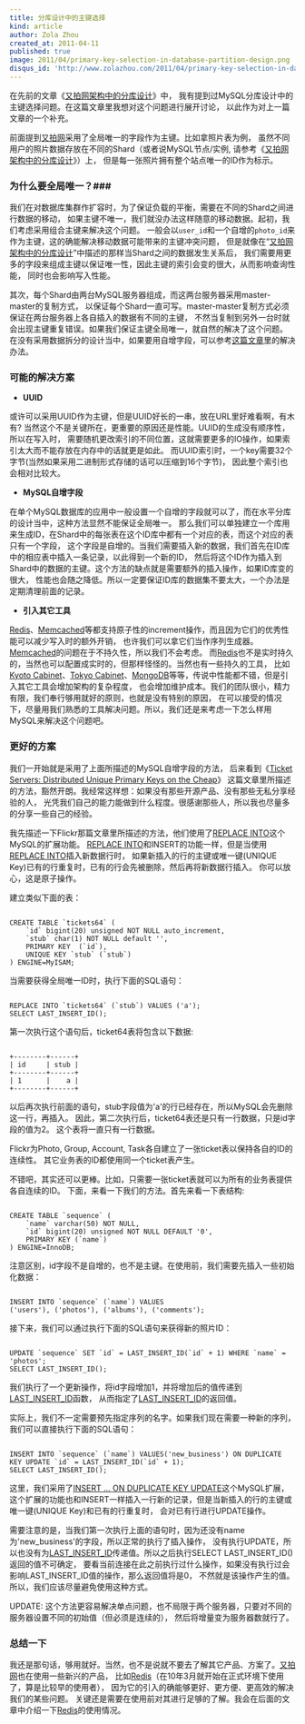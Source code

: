 ```yaml
---
title: 分库设计中的主键选择
kind: article
author: Zola Zhou
created_at: 2011-04-11
published: true
image: 2011/04/primary-key-selection-in-database-partition-design.png
disqus_id: 'http://www.zolazhou.com/2011/04/primary-key-selection-in-database-partition-design/'
---
```


在先前的文章《<a href="/posts/sharding-at-yupoo/">又拍网架构中的分库设计</a>》中，
我有提到过MySQL分库设计中的主键选择问题。在这篇文章里我想对这个问题进行展开讨论，
以此作为对上一篇文章的一个补充。

前面提到[又拍网][yupoo]采用了全局唯一的字段作为主键。比如拿照片表为例，
虽然不同用户的照片数据存放在不同的Shard（或者说MySQL节点/实例, 请参考《[又拍网架构中的分库设计][sharding]》）上，
但是每一张照片拥有整个站点唯一的ID作为标示。


### 为什么要全局唯一？###

我们在对数据库集群作扩容时，为了保证负载的平衡，需要在不同的Shard之间进行数据的移动，
如果主键不唯一，我们就没办法这样随意的移动数据。起初，我们考虑采用组合主键来解决这个问题。
一般会以`user_id`和一个自增的`photo_id`来作为主键，这的确能解决移动数据可能带来的主键冲突问题，
但是就像在“[又拍网架构中的分库设计][sharding]”中描述的那样当Shard之间的数据发生关系后，
我们需要用更多的字段来组成主键以保证唯一性，因此主键的索引会变的很大，从而影响查询性能，
同时也会影响写入性能。

其次，每个Shard由两台MySQL服务器组成，而这两台服务器采用master-master的复制方式，
以保证每个Shard一直可写。master-master复制方式必须保证在两台服务器上各自插入的数据有不同的主键，
不然当复制到另外一台时就会出现主键重复错误。如果我们保证主键全局唯一，就自然的解决了这个问题。
在没有采用数据拆分的设计当中，如果要用自增字段，可以参考[这篇文章][auto_increment replication]里的解决办法。


### 可能的解决方案 ###

* **UUID**

或许可以采用UUID作为主键，但是UUID好长的一串，放在URL里好难看啊，有木有?
当然这个不是关键所在，更重要的原因还是性能。UUID的生成没有顺序性，所以在写入时，
需要随机更改索引的不同位置，这就需要更多的IO操作，如果索引太大而不能存放在内存中的话就更是如此。
而UUID索引时，一个key需要32个字节(当然如果采用二进制形式存储的话可以压缩到16个字节)，
因此整个索引也会相对比较大。

* **MySQL自增字段**

在单个MySQL数据库的应用中一般设置一个自增的字段就可以了，而在水平分库的设计当中，这种方法显然不能保证全局唯一。
那么我们可以单独建立一个库用来生成ID，在Shard中的每张表在这个ID库中都有一个对应的表，而这个对应的表只有一个字段，
这个字段是自增的。当我们需要插入新的数据，我们首先在ID库中的相应表中插入一条记录，以此得到一个新的ID，
然后将这个ID作为插入到Shard中的数据的主键。这个方法的缺点就是需要额外的插入操作，如果ID库变的很大，
性能也会随之降低。所以一定要保证ID库的数据集不要太大，一个办法是定期清理前面的记录。

* **引入其它工具**

[Redis][]、[Memcached][]等都支持原子性的increment操作，而且因为它们的优秀性能可以减少写入时的额外开销，
也许我们可以拿它们当作序列生成器。[Memcached][]的问题在于不持久性，所以我们不会考虑。
而[Redis][]也不是实时持久的，当然也可以配置成实时的，但那样怪怪的。当然也有一些持久的工具，
比如[Kyoto Cabinet][]、[Tokyo Cabinet][]、[MongoDB][]等等，传说中性能都不错，但是引入其它工具会增加架构的复杂程度，
也会增加维护成本。我们的团队很小，精力有限，我们奉行够用就好的原则，也就是没有特别的原因，
在可以接受的情况下，尽量用我们熟悉的工具解决问题。所以，我们还是来考虑一下怎么样用MySQL来解决这个问题吧。


### 更好的方案 ###

我们一开始就是采用了上面所描述的MySQL自增字段的方法，
后来看到《[Ticket Servers: Distributed Unique Primary Keys on the Cheap][flickr ticket servers]》
这篇文章里所描述的方法，豁然开朗。我经常这样想：如果没有那些开源产品、没有那些无私分享经验的人，
光凭我们自己的能力能做到什么程度。很感谢那些人，所以我也尽量多的分享一些自己的经验。

我先描述一下Flickr那篇文章里所描述的方法，他们使用了[REPLACE INTO][]这个MySQL的扩展功能。
[REPLACE INTO][]和INSERT的功能一样，但是当使用[REPLACE INTO][]插入新数据行时，
如果新插入的行的主键或唯一键(UNIQUE Key)已有的行重复时，已有的行会先被删除，然后再将新数据行插入。
你可以放心，这是原子操作。

建立类似下面的表：

<pre><code class="language-sql">
CREATE TABLE `tickets64` (
    `id` bigint(20) unsigned NOT NULL auto_increment,
    `stub` char(1) NOT NULL default '',
    PRIMARY KEY  (`id`),
    UNIQUE KEY `stub` (`stub`)
) ENGINE=MyISAM;
</code></pre>

当需要获得全局唯一ID时，执行下面的SQL语句：

<pre><code class="language-sql">
REPLACE INTO `tickets64` (`stub`) VALUES ('a');
SELECT LAST_INSERT_ID();
</code></pre>

第一次执行这个语句后，ticket64表将包含以下数据:

<pre><code class="language-text">
+--------+------+
| id     | stub |
+--------+------+
| 1      |    a |
+--------+------+
</code></pre>

以后再次执行前面的语句，stub字段值为'a'的行已经存在，所以MySQL会先删除这一行，再插入。
因此，第二次执行后，ticket64表还是只有一行数据，只是id字段的值为2。
这个表将一直只有一行数据。

Flickr为Photo, Group, Account, Task各自建立了一张ticket表以保持各自的ID的连续性。
其它业务表的ID都使用同一个ticket表产生。

不错吧，其实还可以更棒。比如，只需要一张ticket表就可以为所有的业务表提供各自连续的ID。
下面，来看一下我们的方法。首先来看一下表结构:

<pre><code class="language-sql">
CREATE TABLE `sequence` (
    `name` varchar(50) NOT NULL,
    `id` bigint(20) unsigned NOT NULL DEFAULT '0',
    PRIMARY KEY (`name`)
) ENGINE=InnoDB;
</code></pre>

注意区别，id字段不是自增的，也不是主键。在使用前，我们需要先插入一些初始化数据：

<pre><code class="language-sql">
INSERT INTO `sequence` (`name`) VALUES 
('users'), ('photos'), ('albums'), ('comments');
</code></pre>

接下来，我们可以通过执行下面的SQL语句来获得新的照片ID：

<pre><code class="language-sql">
UPDATE `sequence` SET `id` = LAST_INSERT_ID(`id` + 1) WHERE `name` = 'photos';
SELECT LAST_INSERT_ID();
</code></pre>

我们执行了一个更新操作，将id字段增加1，并将增加后的值传递到[LAST_INSERT_ID][]函数，
从而指定了[LAST_INSERT_ID][]的返回值。

实际上，我们不一定需要预先指定序列的名字。如果我们现在需要一种新的序列，我们可以直接执行下面的SQL语句：

<pre><code class="language-sql">
INSERT INTO `sequence` (`name`) VALUES('new_business') ON DUPLICATE KEY UPDATE `id` = LAST_INSERT_ID(`id` + 1);
SELECT LAST_INSERT_ID();
</code></pre>

这里，我们采用了[INSERT ... ON DUPLICATE KEY UPDATE][insert update]这个MySQL扩展，
这个扩展的功能也和INSERT一样插入一行新的记录，但是当新插入的行的主键或唯一键(UNIQUE Key)和已有的行重复时，
会对已有行进行UPDATE操作。

需要注意的是，当我们第一次执行上面的语句时，因为还没有name为'new_business'的字段，所以正常的执行了插入操作，
没有执行UPDATE，所以也没有为[LAST_INSERT_ID][]传递值。所以之后执行SELECT LAST_INSERT_ID()返回的值不可确定，
要看当前连接在此之前执行过什么操作，如果没有执行过会影响LAST_INSERT_ID值的操作，那么返回值将是0，
不然就是该操作产生的值。所以，我们应该尽量避免使用这种方式。

UPDATE: 这个方法更容易解决单点问题，也不局限于两个服务器，只要对不同的服务器设置不同的初始值（但必须是连续的），
然后将增量变为服务器数就行了。


### 总结一下 ###

我还是那句话，够用就好。当然，也不是说就不要去了解其它产品、方案了。[又拍网][yupoo]也在使用一些新兴的产品，
比如[Redis][]（在10年3月就开始在正式环境下使用了，算是比较早的使用者），
因为它的引入的确能够更好、更方便、更高效的解决我们的某些问题。
关键还是需要在使用前对其进行足够的了解。我会在后面的文章中介绍一下[Redis][]的使用情况。


[yupoo]: http://www.yupoo.com/
[sharding]: /posts/sharding-at-yupoo/
[flickr ticket servers]: http://code.flickr.com/blog/2010/02/08/ticket-servers-distributed-unique-primary-keys-on-the-cheap/
[auto_increment replication]: http://kedar.nitty-witty.com/blog/problem-with-master-master-replication-and-auto-increment
[Redis]: http://redis.io/
[Memcached]: http://memcached.org/
[Kyoto Cabinet]: http://1978th.net/kyotocabinet/
[Tokyo Cabinet]: http://fallabs.com/tokyocabinet/
[MongoDB]: http://www.mongodb.org/
[insert update]: http://dev.mysql.com/doc/refman/5.0/en/insert-on-duplicate.html
[LAST_INSERT_ID]: http://dev.mysql.com/doc/refman/5.0/en/information-functions.html#function_last-insert-id
[REPLACE INTO]: http://dev.mysql.com/doc/refman/5.0/en/replace.html
